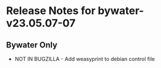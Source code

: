 
# Release Notes for bywater-v23.05.07-07

## Bywater Only

- NOT IN BUGZILLA - Add weasyprint to debian control file


